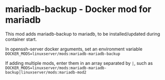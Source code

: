 # mariadb-backup - Docker mod for mariadb

This mod adds mariadb-backup to mariadb, to be installed/updated during container start.

In openssh-server docker arguments, set an environment variable `DOCKER_MODS=linuxserver/mods:mariadb-mariadb-backup`

If adding multiple mods, enter them in an array separated by `|`, such as `DOCKER_MODS=linuxserver/mods:mariadb-mariadb-backup|linuxserver/mods:mariadb-mod2`
